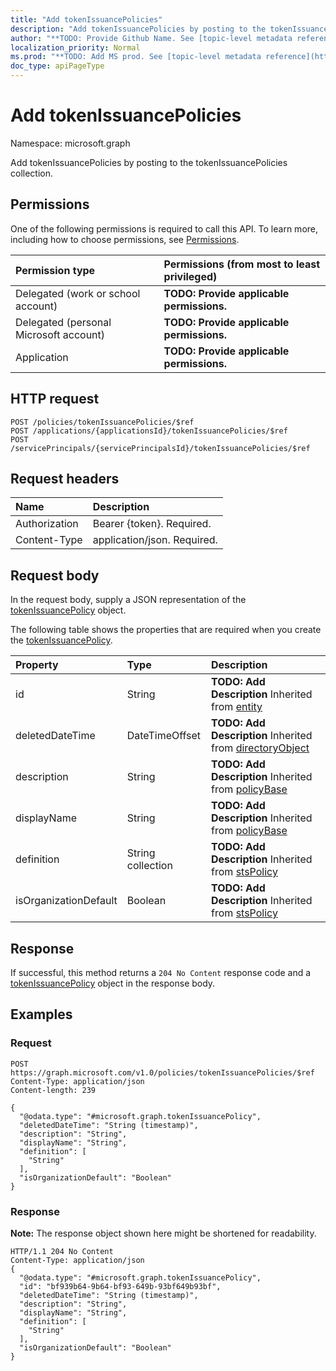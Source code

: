 ```yaml
---
title: "Add tokenIssuancePolicies"
description: "Add tokenIssuancePolicies by posting to the tokenIssuancePolicies collection."
author: "**TODO: Provide Github Name. See [topic-level metadata reference](https://msgo.azurewebsites.net/add/document/guidelines/metadata.html#topic-level-metadata)**"
localization_priority: Normal
ms.prod: "**TODO: Add MS prod. See [topic-level metadata reference](https://msgo.azurewebsites.net/add/document/guidelines/metadata.html#topic-level-metadata)**"
doc_type: apiPageType
---
```


# Add tokenIssuancePolicies
Namespace: microsoft.graph

Add tokenIssuancePolicies by posting to the tokenIssuancePolicies collection.

## Permissions
One of the following permissions is required to call this API. To learn more, including how to choose permissions, see [Permissions](/concepts/permissions-reference.md).

|Permission type|Permissions (from most to least privileged)|
|:---|:---|
|Delegated (work or school account)|**TODO: Provide applicable permissions.**|
|Delegated (personal Microsoft account)|**TODO: Provide applicable permissions.**|
|Application|**TODO: Provide applicable permissions.**|

## HTTP request

<!-- {
  "blockType": "ignored"
}
-->
``` http
POST /policies/tokenIssuancePolicies/$ref
POST /applications/{applicationsId}/tokenIssuancePolicies/$ref
POST /servicePrincipals/{servicePrincipalsId}/tokenIssuancePolicies/$ref
```

## Request headers
|Name|Description|
|:---|:---|
|Authorization|Bearer {token}. Required.|
|Content-Type|application/json. Required.|

## Request body
In the request body, supply a JSON representation of the [tokenIssuancePolicy](../resources/tokenissuancepolicy.md) object.

The following table shows the properties that are required when you create the [tokenIssuancePolicy](../resources/tokenissuancepolicy.md).

|Property|Type|Description|
|:---|:---|:---|
|id|String|**TODO: Add Description** Inherited from [entity](../resources/entity.md)|
|deletedDateTime|DateTimeOffset|**TODO: Add Description** Inherited from [directoryObject](../resources/directoryobject.md)|
|description|String|**TODO: Add Description** Inherited from [policyBase](../resources/policybase.md)|
|displayName|String|**TODO: Add Description** Inherited from [policyBase](../resources/policybase.md)|
|definition|String collection|**TODO: Add Description** Inherited from [stsPolicy](../resources/stspolicy.md)|
|isOrganizationDefault|Boolean|**TODO: Add Description** Inherited from [stsPolicy](../resources/stspolicy.md)|



## Response

If successful, this method returns a `204 No Content` response code and a [tokenIssuancePolicy](../resources/tokenissuancepolicy.md) object in the response body.

## Examples

### Request
<!-- {
  "blockType": "request",
  "name": "create_tokenissuancepolicy_from_"
}
-->
``` http
POST https://graph.microsoft.com/v1.0/policies/tokenIssuancePolicies/$ref
Content-Type: application/json
Content-length: 239

{
  "@odata.type": "#microsoft.graph.tokenIssuancePolicy",
  "deletedDateTime": "String (timestamp)",
  "description": "String",
  "displayName": "String",
  "definition": [
    "String"
  ],
  "isOrganizationDefault": "Boolean"
}
```


### Response
**Note:** The response object shown here might be shortened for readability.
<!-- {
  "blockType": "response",
  "truncated": true,
  "@odata.type": "microsoft.graph.tokenissuancepolicy"
}
-->
``` http
HTTP/1.1 204 No Content
Content-Type: application/json
{
  "@odata.type": "#microsoft.graph.tokenIssuancePolicy",
  "id": "bf939b64-9b64-bf93-649b-93bf649b93bf",
  "deletedDateTime": "String (timestamp)",
  "description": "String",
  "displayName": "String",
  "definition": [
    "String"
  ],
  "isOrganizationDefault": "Boolean"
}
```

